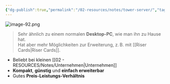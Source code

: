 ```yaml
---
{"dg-publish":true,"permalink":"/02-resources/notes/tower-server/","tags":["hardware/server"],"noteIcon":"","updated":"2025-08-26T16:35:08.000+02:00"}
---
```



![image-92.png](/img/user/02%20-%20RESOURCES/Files/image-92.png)

> Sehr ähnlich zu einem normalen **Desktop-PC**, wie man ihn zu Hause hat.  
> Hat aber mehr Möglichkeiten zur Erweiterung, z. B. mit [[Riser Cards\|Riser Cards]].

- Beliebt bei kleinen [[02 - RESOURCES/Notes/Unternehmen\|Unternehmen]]
- **Kompakt**, **günstig** und **einfach erweiterbar**
- Gutes **Preis-Leistungs-Verhältnis**